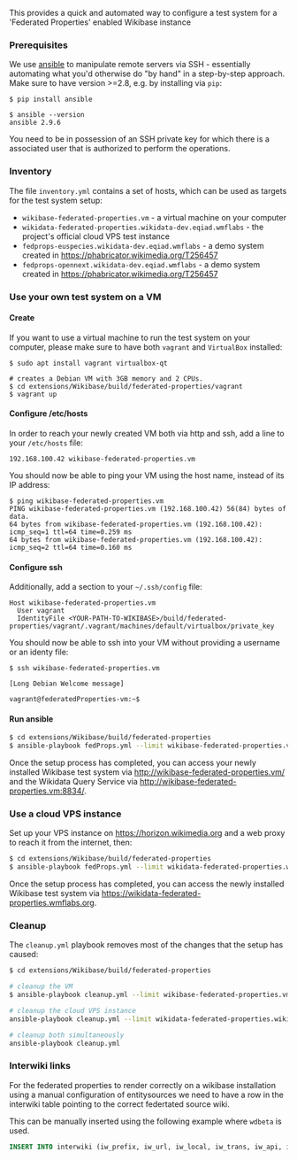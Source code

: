 This provides a quick and automated way to configure a test system for a 'Federated Properties' enabled Wikibase instance

### Prerequisites

We use [ansible](https://docs.ansible.com/ansible/latest/index.html) to manipulate remote servers via SSH - essentially automating what you'd otherwise do "by hand" in a step-by-step approach. Make sure to have version >=2.8, e.g. by installing via `pip`:
```
$ pip install ansible

$ ansible --version
ansible 2.9.6
```

You need to be in possession of an SSH private key for which there is a associated user that is authorized to perform the operations.

### Inventory

The file `inventory.yml` contains a set of hosts, which can be used as targets for the test system setup:
 * `wikibase-federated-properties.vm` - a virtual machine on your computer
 * `wikidata-federated-properties.wikidata-dev.eqiad.wmflabs` - the project's official cloud VPS test instance
 * `fedprops-euspecies.wikidata-dev.eqiad.wmflabs` - a demo system created in https://phabricator.wikimedia.org/T256457
 * `fedprops-opennext.wikidata-dev.eqiad.wmflabs` - a demo system created in https://phabricator.wikimedia.org/T256457

### Use your own test system on a VM
#### Create

If you want to use a virtual machine to run the test system on your computer, please make sure to have both `vagrant` and `VirtualBox` installed:
```
$ sudo apt install vagrant virtualbox-qt

# creates a Debian VM with 3GB memory and 2 CPUs.
$ cd extensions/Wikibase/build/federated-properties/vagrant
$ vagrant up
```

#### Configure /etc/hosts
In order to reach your newly created VM both via http and ssh, add a line to your `/etc/hosts` file:
```
192.168.100.42 wikibase-federated-properties.vm
```
You should now be able to ping your VM using the host name, instead of its IP address:
```
$ ping wikibase-federated-properties.vm
PING wikibase-federated-properties.vm (192.168.100.42) 56(84) bytes of data.
64 bytes from wikibase-federated-properties.vm (192.168.100.42): icmp_seq=1 ttl=64 time=0.259 ms
64 bytes from wikibase-federated-properties.vm (192.168.100.42): icmp_seq=2 ttl=64 time=0.160 ms
```

#### Configure ssh

Additionally, add a section to your `~/.ssh/config` file:
```
Host wikibase-federated-properties.vm
  User vagrant
  IdentityFile <YOUR-PATH-TO-WIKIBASE>/build/federated-properties/vagrant/.vagrant/machines/default/virtualbox/private_key
```
You should now be able to ssh into your VM without providing a username or an identy file:
```
$ ssh wikibase-federated-properties.vm

[Long Debian Welcome message]

vagrant@federatedProperties-vm:~$
```

#### Run ansible

```sh
$ cd extensions/Wikibase/build/federated-properties
$ ansible-playbook fedProps.yml --limit wikibase-federated-properties.vm
```
Once the setup process has completed, you can access your newly installed Wikibase test system via http://wikibase-federated-properties.vm/ and the Wikidata Query Service via http://wikibase-federated-properties.vm:8834/.


### Use a cloud VPS instance

Set up your VPS instance on https://horizon.wikimedia.org and a web proxy to reach it from the internet, then:
```sh
$ cd extensions/Wikibase/build/federated-properties
$ ansible-playbook fedProps.yml --limit wikidata-federated-properties.wikidata-dev.eqiad.wmflabs
```

Once the setup process has completed, you can access the newly installed Wikibase test system via https://wikidata-federated-properties.wmflabs.org.


### Cleanup

The `cleanup.yml` playbook removes most of the changes that the setup has caused:

```sh
$ cd extensions/Wikibase/build/federated-properties

# cleanup the VM
$ ansible-playbook cleanup.yml --limit wikibase-federated-properties.vm

# cleanup the cloud VPS instance
ansible-playbook cleanup.yml --limit wikidata-federated-properties.wikidata-dev.eqiad.wmflabs

# cleanup both simultaneously
ansible-playbook cleanup.yml
```

### Interwiki links

For the federated properties to render correctly on a wikibase installation using a manual configuration of entitysources we need to have a row in the interwiki table pointing to the correct federtated source wiki.

This can be manually inserted using the following example where ```wdbeta``` is used.

```sql
INSERT INTO interwiki (iw_prefix, iw_url, iw_local, iw_trans, iw_api, iw_wikiid) VALUES ('wdbeta', 'https://wikidata.beta.wmflabs.org/wiki/$1', 0, 0, 'https://wikidata.beta.wmflabs.org/w/api.php', '');
```

